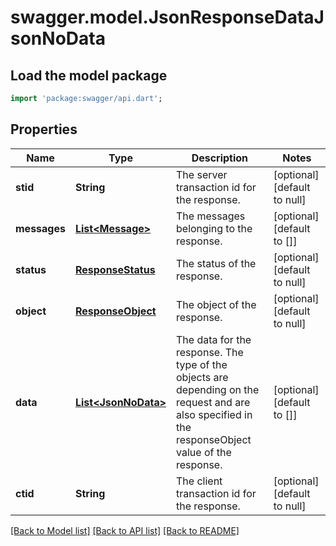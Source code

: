 # swagger.model.JsonResponseDataJsonNoData

## Load the model package
```dart
import 'package:swagger/api.dart';
```

## Properties
Name | Type | Description | Notes
------------ | ------------- | ------------- | -------------
**stid** | **String** | The server transaction id for the response. | [optional] [default to null]
**messages** | [**List&lt;Message&gt;**](Message.md) | The messages belonging to the response. | [optional] [default to []]
**status** | [**ResponseStatus**](ResponseStatus.md) | The status of the response. | [optional] [default to null]
**object** | [**ResponseObject**](ResponseObject.md) | The object of the response. | [optional] [default to null]
**data** | [**List&lt;JsonNoData&gt;**](JsonNoData.md) | The data for the response. The type of the objects are depending on the request and are also specified in the responseObject value of the response. | [optional] [default to []]
**ctid** | **String** | The client transaction id for the response. | [optional] [default to null]

[[Back to Model list]](../README.md#documentation-for-models) [[Back to API list]](../README.md#documentation-for-api-endpoints) [[Back to README]](../README.md)


